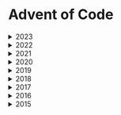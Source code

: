 # Advent of Code

<details>
<summary>
2023
</summary>

|     🖥️     | [1](/challenges/2023/day-1/) | [2](/challenges/2023/day-2) | [3](/challenges/2023/day-3) | [4](/challenges/2023/day-4) | [5](/challenges/2023/day-5) |
| :--------: | :--------------------------: | :-------------------------: | :-------------------------: | :-------------------------: | :-------------------------: |
| javascript |              ❌              |             ❌              |             ❌              |             ❌              |             ❌              |

|     🖥️     | [6](/challenges//2023/day-6/) | [7](/challenges/2023/day-7) | [8](/challenges/2023/day-8) | [9](/challenges/2023/day-4) | [10](/challenges/2023/day-5) |
| :--------: | :---------------------------: | :-------------------------: | :-------------------------: | :-------------------------: | :--------------------------: |
| javascript |              ❌               |             ❌              |             ❌              |             ❌              |              ❌              |

|     🖥️     | [11](/challenges/2023/day-11/) | [12](/challenges/2023/day-12) | [13](/challenges/2023/day-13) | [14](/challenges/2023/day-14) | [15](/challenges/2023/day-15) |
| :--------: | :----------------------------: | :---------------------------: | :---------------------------: | :---------------------------: | :---------------------------: |
| javascript |               ❌               |              ❌               |              ❌               |              ❌               |              ❌               |

|     🖥️     | [16](/challenges/2023/day-16/) | [17](/challenges/2023/day-17) | [18](/challenges/2023/day-18) | [19](/challenges/2023/day-19) | [20](/challenges/2023/day-20) |
| :--------: | :----------------------------: | :---------------------------: | :---------------------------: | :---------------------------: | :---------------------------: |
| javascript |               ❌               |              ❌               |              ❌               |              ❌               |              ❌               |

|     🖥️     | [21](/challenges/2023/day-21/) | [22](/challenges/2023/day-22) | [23](/challenges/2023/day-23) | [24](/challenges/2023/day-24) | [25](/challenges/2023/day-25) |
| :--------: | :----------------------------: | :---------------------------: | :---------------------------: | :---------------------------: | :---------------------------: |
| javascript |               ❌               |              ❌               |              ❌               |              ❌               |              ❌               |

</details>

<details>
<summary>
2022
</summary>

|     🖥️     | [1](/challenges/2022/day-1/) | [2](/challenges/2022/day-2) | [3](/challenges/2022/day-3) | [4](/challenges/2022/day-4) | [5](/challenges/2022/day-5) |
| :--------: | :--------------------------: | :-------------------------: | :-------------------------: | :-------------------------: | :-------------------------: |
| javascript |              ❌              |             ❌              |             ❌              |             ❌              |             ❌              |

|     🖥️     | [6](/challenges//2022/day-6/) | [7](/challenges/2022/day-7) | [8](/challenges/2022/day-8) | [9](/challenges/2022/day-4) | [10](/challenges/2022/day-5) |
| :--------: | :---------------------------: | :-------------------------: | :-------------------------: | :-------------------------: | :--------------------------: |
| javascript |              ❌               |             ❌              |             ❌              |             ❌              |              ❌              |

|     🖥️     | [11](/challenges/2022/day-11/) | [12](/challenges/2022/day-12) | [13](/challenges/2022/day-13) | [14](/challenges/2022/day-14) | [15](/challenges/2022/day-15) |
| :--------: | :----------------------------: | :---------------------------: | :---------------------------: | :---------------------------: | :---------------------------: |
| javascript |               ❌               |              ❌               |              ❌               |              ❌               |              ❌               |

|     🖥️     | [16](/challenges/2022/day-16/) | [17](/challenges/2022/day-17) | [18](/challenges/2022/day-18) | [19](/challenges/2022/day-19) | [20](/challenges/2022/day-20) |
| :--------: | :----------------------------: | :---------------------------: | :---------------------------: | :---------------------------: | :---------------------------: |
| javascript |               ❌               |              ❌               |              ❌               |              ❌               |              ❌               |

|     🖥️     | [21](/challenges/2022/day-21/) | [22](/challenges/2022/day-22) | [23](/challenges/2022/day-23) | [24](/challenges/2022/day-24) | [25](/challenges/2022/day-25) |
| :--------: | :----------------------------: | :---------------------------: | :---------------------------: | :---------------------------: | :---------------------------: |
| javascript |               ❌               |              ❌               |              ❌               |              ❌               |              ❌               |

</details>

<details>
<summary>
2021
</summary>

|     🖥️     | [1](/challenges/2021/day-1/) | [2](/challenges/2021/day-2) | [3](/challenges/2021/day-3) | [4](/challenges/2021/day-4) | [5](/challenges/2021/day-5) |
| :--------: | :--------------------------: | :-------------------------: | :-------------------------: | :-------------------------: | :-------------------------: |
| javascript |              ❌              |             ❌              |             ❌              |             ❌              |             ❌              |

|     🖥️     | [6](/challenges//2021/day-6/) | [7](/challenges/2021/day-7) | [8](/challenges/2021/day-8) | [9](/challenges/2021/day-4) | [10](/challenges/2021/day-5) |
| :--------: | :---------------------------: | :-------------------------: | :-------------------------: | :-------------------------: | :--------------------------: |
| javascript |              ❌               |             ❌              |             ❌              |             ❌              |              ❌              |

|     🖥️     | [11](/challenges/2021/day-11/) | [12](/challenges/2021/day-12) | [13](/challenges/2021/day-13) | [14](/challenges/2021/day-14) | [15](/challenges/2021/day-15) |
| :--------: | :----------------------------: | :---------------------------: | :---------------------------: | :---------------------------: | :---------------------------: |
| javascript |               ❌               |              ❌               |              ❌               |              ❌               |              ❌               |

|     🖥️     | [16](/challenges/2021/day-16/) | [17](/challenges/2021/day-17) | [18](/challenges/2021/day-18) | [19](/challenges/2021/day-19) | [20](/challenges/2021/day-20) |
| :--------: | :----------------------------: | :---------------------------: | :---------------------------: | :---------------------------: | :---------------------------: |
| javascript |               ❌               |              ❌               |              ❌               |              ❌               |              ❌               |

|     🖥️     | [21](/challenges/2021/day-21/) | [22](/challenges/2021/day-22) | [23](/challenges/2021/day-23) | [24](/challenges/2021/day-24) | [25](/challenges/2021/day-25) |
| :--------: | :----------------------------: | :---------------------------: | :---------------------------: | :---------------------------: | :---------------------------: |
| javascript |               ❌               |              ❌               |              ❌               |              ❌               |              ❌               |

</details>

<details>
<summary>
2020
</summary>

|     🖥️     | [1](/challenges/2020/day-1/) | [2](/challenges/2020/day-2) | [3](/challenges/2020/day-3) | [4](/challenges/2020/day-4) | [5](/challenges/2020/day-5) |
| :--------: | :--------------------------: | :-------------------------: | :-------------------------: | :-------------------------: | :-------------------------: |
| javascript |              ❌              |             ❌              |             ❌              |             ❌              |             ❌              |

|     🖥️     | [6](/challenges//2020/day-6/) | [7](/challenges/2020/day-7) | [8](/challenges/2020/day-8) | [9](/challenges/2020/day-4) | [10](/challenges/2020/day-5) |
| :--------: | :---------------------------: | :-------------------------: | :-------------------------: | :-------------------------: | :--------------------------: |
| javascript |              ❌               |             ❌              |             ❌              |             ❌              |              ❌              |

|     🖥️     | [11](/challenges/2020/day-11/) | [12](/challenges/2020/day-12) | [13](/challenges/2020/day-13) | [14](/challenges/2020/day-14) | [15](/challenges/2020/day-15) |
| :--------: | :----------------------------: | :---------------------------: | :---------------------------: | :---------------------------: | :---------------------------: |
| javascript |               ❌               |              ❌               |              ❌               |              ❌               |              ❌               |

|     🖥️     | [16](/challenges/2020/day-16/) | [17](/challenges/2020/day-17) | [18](/challenges/2020/day-18) | [19](/challenges/2020/day-19) | [20](/challenges/2020/day-20) |
| :--------: | :----------------------------: | :---------------------------: | :---------------------------: | :---------------------------: | :---------------------------: |
| javascript |               ❌               |              ❌               |              ❌               |              ❌               |              ❌               |

|     🖥️     | [21](/challenges/2020/day-21/) | [22](/challenges/2020/day-22) | [23](/challenges/2020/day-23) | [24](/challenges/2020/day-24) | [25](/challenges/2020/day-25) |
| :--------: | :----------------------------: | :---------------------------: | :---------------------------: | :---------------------------: | :---------------------------: |
| javascript |               ❌               |              ❌               |              ❌               |              ❌               |              ❌               |

</details>

<details>
<summary>
2019
</summary>

|     🖥️     | [1](/challenges/2019/day-1/) | [2](/challenges/2019/day-2) | [3](/challenges/2019/day-3) | [4](/challenges/2019/day-4) | [5](/challenges/2019/day-5) |
| :--------: | :--------------------------: | :-------------------------: | :-------------------------: | :-------------------------: | :-------------------------: |
| javascript |              ❌              |             ❌              |             ❌              |             ❌              |             ❌              |

|     🖥️     | [6](/challenges//2019/day-6/) | [7](/challenges/2019/day-7) | [8](/challenges/2019/day-8) | [9](/challenges/2019/day-4) | [10](/challenges/2019/day-5) |
| :--------: | :---------------------------: | :-------------------------: | :-------------------------: | :-------------------------: | :--------------------------: |
| javascript |              ❌               |             ❌              |             ❌              |             ❌              |              ❌              |

|     🖥️     | [11](/challenges/2019/day-11/) | [12](/challenges/2019/day-12) | [13](/challenges/2019/day-13) | [14](/challenges/2019/day-14) | [15](/challenges/2019/day-15) |
| :--------: | :----------------------------: | :---------------------------: | :---------------------------: | :---------------------------: | :---------------------------: |
| javascript |               ❌               |              ❌               |              ❌               |              ❌               |              ❌               |

|     🖥️     | [16](/challenges/2019/day-16/) | [17](/challenges/2019/day-17) | [18](/challenges/2019/day-18) | [19](/challenges/2019/day-19) | [20](/challenges/2019/day-20) |
| :--------: | :----------------------------: | :---------------------------: | :---------------------------: | :---------------------------: | :---------------------------: |
| javascript |               ❌               |              ❌               |              ❌               |              ❌               |              ❌               |

|     🖥️     | [21](/challenges/2019/day-21/) | [22](/challenges/2019/day-22) | [23](/challenges/2019/day-23) | [24](/challenges/2019/day-24) | [25](/challenges/2019/day-25) |
| :--------: | :----------------------------: | :---------------------------: | :---------------------------: | :---------------------------: | :---------------------------: |
| javascript |               ❌               |              ❌               |              ❌               |              ❌               |              ❌               |

</details>

<details>
<summary>
2018
</summary>

|     🖥️     | [1](/challenges/2018/day-1/) | [2](/challenges/2018/day-2) | [3](/challenges/2018/day-3) | [4](/challenges/2018/day-4) | [5](/challenges/2018/day-5) |
| :--------: | :--------------------------: | :-------------------------: | :-------------------------: | :-------------------------: | :-------------------------: |
| javascript |              ❌              |             ❌              |             ❌              |             ❌              |             ❌              |

|     🖥️     | [6](/challenges//2018/day-6/) | [7](/challenges/2018/day-7) | [8](/challenges/2018/day-8) | [9](/challenges/2018/day-4) | [10](/challenges/2018/day-5) |
| :--------: | :---------------------------: | :-------------------------: | :-------------------------: | :-------------------------: | :--------------------------: |
| javascript |              ❌               |             ❌              |             ❌              |             ❌              |              ❌              |

|     🖥️     | [11](/challenges/2018/day-11/) | [12](/challenges/2018/day-12) | [13](/challenges/2018/day-13) | [14](/challenges/2018/day-14) | [15](/challenges/2018/day-15) |
| :--------: | :----------------------------: | :---------------------------: | :---------------------------: | :---------------------------: | :---------------------------: |
| javascript |               ❌               |              ❌               |              ❌               |              ❌               |              ❌               |

|     🖥️     | [16](/challenges/2018/day-16/) | [17](/challenges/2018/day-17) | [18](/challenges/2018/day-18) | [19](/challenges/2018/day-19) | [20](/challenges/2018/day-20) |
| :--------: | :----------------------------: | :---------------------------: | :---------------------------: | :---------------------------: | :---------------------------: |
| javascript |               ❌               |              ❌               |              ❌               |              ❌               |              ❌               |

|     🖥️     | [21](/challenges/2018/day-21/) | [22](/challenges/2018/day-22) | [23](/challenges/2018/day-23) | [24](/challenges/2018/day-24) | [25](/challenges/2018/day-25) |
| :--------: | :----------------------------: | :---------------------------: | :---------------------------: | :---------------------------: | :---------------------------: |
| javascript |               ❌               |              ❌               |              ❌               |              ❌               |              ❌               |

</details>

<details>
<summary>
2017
</summary>

|     🖥️     | [1](/challenges/2017/day-1/) | [2](/challenges/2017/day-2) | [3](/challenges/2017/day-3) | [4](/challenges/2017/day-4) | [5](/challenges/2017/day-5) |
| :--------: | :--------------------------: | :-------------------------: | :-------------------------: | :-------------------------: | :-------------------------: |
| javascript |              ❌              |             ❌              |             ❌              |             ❌              |             ❌              |

|     🖥️     | [6](/challenges//2017/day-6/) | [7](/challenges/2017/day-7) | [8](/challenges/2017/day-8) | [9](/challenges/2017/day-4) | [10](/challenges/2017/day-5) |
| :--------: | :---------------------------: | :-------------------------: | :-------------------------: | :-------------------------: | :--------------------------: |
| javascript |              ❌               |             ❌              |             ❌              |             ❌              |              ❌              |

|     🖥️     | [11](/challenges/2017/day-11/) | [12](/challenges/2017/day-12) | [13](/challenges/2017/day-13) | [14](/challenges/2017/day-14) | [15](/challenges/2017/day-15) |
| :--------: | :----------------------------: | :---------------------------: | :---------------------------: | :---------------------------: | :---------------------------: |
| javascript |               ❌               |              ❌               |              ❌               |              ❌               |              ❌               |

|     🖥️     | [16](/challenges/2017/day-16/) | [17](/challenges/2017/day-17) | [18](/challenges/2017/day-18) | [19](/challenges/2017/day-19) | [20](/challenges/2017/day-20) |
| :--------: | :----------------------------: | :---------------------------: | :---------------------------: | :---------------------------: | :---------------------------: |
| javascript |               ❌               |              ❌               |              ❌               |              ❌               |              ❌               |

|     🖥️     | [21](/challenges/2017/day-21/) | [22](/challenges/2017/day-22) | [23](/challenges/2017/day-23) | [24](/challenges/2017/day-24) | [25](/challenges/2017/day-25) |
| :--------: | :----------------------------: | :---------------------------: | :---------------------------: | :---------------------------: | :---------------------------: |
| javascript |               ❌               |              ❌               |              ❌               |              ❌               |              ❌               |

</details>

<details>
<summary>
2016
</summary>

|     🖥️     | [1](/challenges/2016/day-1/) | [2](/challenges/2016/day-2) | [3](/challenges/2016/day-3) | [4](/challenges/2016/day-4) | [5](/challenges/2016/day-5) |
| :--------: | :--------------------------: | :-------------------------: | :-------------------------: | :-------------------------: | :-------------------------: |
| javascript |              ❌              |             ❌              |             ❌              |             ❌              |             ❌              |

|     🖥️     | [6](/challenges//2016/day-6/) | [7](/challenges/2016/day-7) | [8](/challenges/2016/day-8) | [9](/challenges/2016/day-4) | [10](/challenges/2016/day-5) |
| :--------: | :---------------------------: | :-------------------------: | :-------------------------: | :-------------------------: | :--------------------------: |
| javascript |              ❌               |             ❌              |             ❌              |             ❌              |              ❌              |

|     🖥️     | [11](/challenges/2016/day-11/) | [12](/challenges/2016/day-12) | [13](/challenges/2016/day-13) | [14](/challenges/2016/day-14) | [15](/challenges/2016/day-15) |
| :--------: | :----------------------------: | :---------------------------: | :---------------------------: | :---------------------------: | :---------------------------: |
| javascript |               ❌               |              ❌               |              ❌               |              ❌               |              ❌               |

|     🖥️     | [16](/challenges/2016/day-16/) | [17](/challenges/2016/day-17) | [18](/challenges/2016/day-18) | [19](/challenges/2016/day-19) | [20](/challenges/2016/day-20) |
| :--------: | :----------------------------: | :---------------------------: | :---------------------------: | :---------------------------: | :---------------------------: |
| javascript |               ❌               |              ❌               |              ❌               |              ❌               |              ❌               |

|     🖥️     | [21](/challenges/2016/day-21/) | [22](/challenges/2016/day-22) | [23](/challenges/2016/day-23) | [24](/challenges/2016/day-24) | [25](/challenges/2016/day-25) |
| :--------: | :----------------------------: | :---------------------------: | :---------------------------: | :---------------------------: | :---------------------------: |
| javascript |               ❌               |              ❌               |              ❌               |              ❌               |              ❌               |

</details>

<details>
<summary>
2015
</summary>

|     🖥️     | [1](/challenges/2015/day-1/) | [2](/challenges/2015/day-2) | [3](/challenges/2015/day-3) | [4](/challenges/2015/day-4) | [5](/challenges/2015/day-5) |
| :--------: | :--------------------------: | :-------------------------: | :-------------------------: | :-------------------------: | :-------------------------: |
| javascript |              ✅              |             ✅              |             ❌              |             ❌              |             ❌              |

|     🖥️     | [6](/challenges//2015/day-6/) | [7](/challenges/2015/day-7) | [8](/challenges/2015/day-8) | [9](/challenges/2015/day-4) | [10](/challenges/2015/day-5) |
| :--------: | :---------------------------: | :-------------------------: | :-------------------------: | :-------------------------: | :--------------------------: |
| javascript |              ❌               |             ❌              |             ❌              |             ❌              |              ❌              |

|     🖥️     | [11](/challenges/2015/day-11/) | [12](/challenges/2015/day-12) | [13](/challenges/2015/day-13) | [14](/challenges/2015/day-14) | [15](/challenges/2015/day-15) |
| :--------: | :----------------------------: | :---------------------------: | :---------------------------: | :---------------------------: | :---------------------------: |
| javascript |               ❌               |              ❌               |              ❌               |              ❌               |              ❌               |

|     🖥️     | [16](/challenges/2015/day-16/) | [17](/challenges/2015/day-17) | [18](/challenges/2015/day-18) | [19](/challenges/2015/day-19) | [20](/challenges/2015/day-20) |
| :--------: | :----------------------------: | :---------------------------: | :---------------------------: | :---------------------------: | :---------------------------: |
| javascript |               ❌               |              ❌               |              ❌               |              ❌               |              ❌               |

|     🖥️     | [21](/challenges/2015/day-21/) | [22](/challenges/2015/day-22) | [23](/challenges/2015/day-23) | [24](/challenges/2015/day-24) | [25](/challenges/2015/day-25) |
| :--------: | :----------------------------: | :---------------------------: | :---------------------------: | :---------------------------: | :---------------------------: |
| javascript |               ❌               |              ❌               |              ❌               |              ❌               |              ❌               |

</details>
